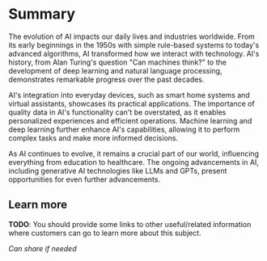 # Summary

The evolution of AI impacts our daily lives and industries worldwide. From its early beginnings in the 1950s with simple rule-based systems to today's advanced algorithms, AI transformed how we interact with technology. AI's history, from Alan Turing's question "Can machines think?" to the development of deep learning and natural language processing, demonstrates remarkable progress over the past decades.

AI's integration into everyday devices, such as smart home systems and virtual assistants, showcases its practical applications. The importance of quality data in AI's functionality can't be overstated, as it enables personalized experiences and efficient operations. Machine learning and deep learning further enhance AI's capabilities, allowing it to perform complex tasks and make more informed decisions.

As AI continues to evolve, it remains a crucial part of our world, influencing everything from education to healthcare. The ongoing advancements in AI, including generative AI technologies like LLMs and GPTs, present opportunities for even further advancements.

## Learn more

**TODO**: You should provide some links to other useful/related information where customers can go to learn more about this subject.

_Can share if needed_ 
